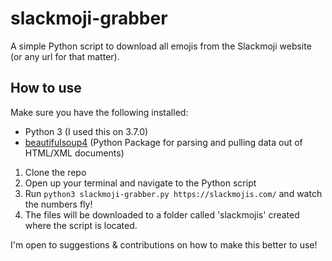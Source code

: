 # slackmoji-grabber
A simple Python script to download all emojis from the Slackmoji website (or any url for that matter).

## How to use

Make sure you have the following installed:
- Python 3 (I used this on 3.7.0)
- [beautifulsoup4](https://www.crummy.com/software/BeautifulSoup/bs4/doc/) (Python Package for parsing and pulling data out of HTML/XML documents)

1. Clone the repo
2. Open up your terminal and navigate to the Python script
3. Run `python3 slackmoji-grabber.py https://slackmojis.com/` and watch the numbers fly!
4. The files will be downloaded to a folder called 'slackmojis' created where the script is located.

I'm open to suggestions & contributions on how to make this better to use!
